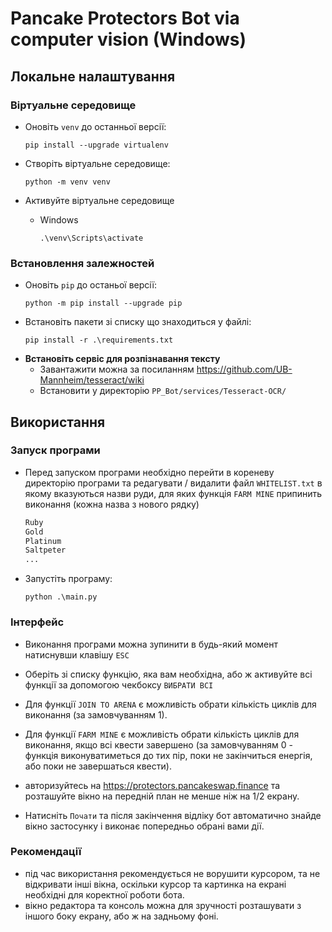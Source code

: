 # Pancake Protectors Bot via computer vision (Windows)
## Локальне налаштування

### **Віртуальне середовище**

* Оновіть `venv` до останньої версії:
    ```
    pip install --upgrade virtualenv
    ```
* Створіть віртуальне середовище:
    ```
    python -m venv venv
    ```

* Активуйте віртуальне середовище
    * Windows
        ```
        .\venv\Scripts\activate
        ```

### **Встановлення залежностей**

* Оновіть `pip` до останьої версії:
    ```
    python -m pip install --upgrade pip
    ```
* Встановіть пакети зі списку що знаходиться у файлі:
    ```
    pip install -r .\requirements.txt
    ```
* **Встановіть сервіс для розпізнавання тексту**
  - Завантажити можна за посиланням https://github.com/UB-Mannheim/tesseract/wiki
  - Встановити у директорію `PP_Bot/services/Tesseract-OCR/`

## Використання
### **Запуск програми**
* Перед запуском програми необхідно перейти в кореневу директорію програми та редагувати / видалити файл `WHITELIST.txt` в якому вказуються назви руди, для яких функція `FARM MINE` припинить виконання (кожна назва з нового рядку)
    ```txt
    Ruby
    Gold
    Platinum
    Saltpeter
    ...
    ```

* Запустіть програму:
    ```
    python .\main.py
    ```
### **Інтерфейс**
- Виконання програми можна зупинити в будь-який момент натиснувши клавішу `ESC`

- Оберіть зі списку функцію, яка вам необхідна, або ж активуйте всі функції за допомогою чекбоксу `ВИБРАТИ ВСІ`

- Для функції `JOIN TO ARENA` є можливість обрати кількість циклів для виконання (за замовчуванням 1).

- Для функції `FARM MINE` є можливість обрати кількість циклів для виконання, якщо всі квести завершено (за замовчуванням 0 - функція виконуватиметься до тих пір, поки не закінчиться енергія, або поки не завершаться квести).

- авторизуйтесь на https://protectors.pancakeswap.finance та розташуйте вікно на передній план не менше ніж на 1/2 екрану.

- Натисніть `Почати` та після закінчення відліку бот автоматично знайде вікно застосунку і виконає попередньо обрані вами дії.

### **Рекомендації**
- під час використання рекомендується не ворушити курсором, та не відкривати інші вікна, оскільки курсор та картинка на екрані необхідні для коректної роботи бота.
- вікно редактора та консоль можна для зручності розташувати з іншого боку екрану, або ж на задньому фоні.
